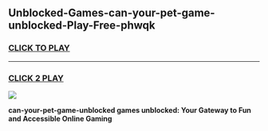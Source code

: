 
## Unblocked-Games-can-your-pet-game-unblocked-Play-Free-phwqk
<h3>
<a href="https://premium76.site?title=can-your-pet-game-unblocked&ref=22A">CLICK TO PLAY</a></h3>
<hr>

<h3>
<a href="https://premium76.site?title=can-your-pet-game-unblocked&ref=22A">CLICK 2 PLAY</a>
  
</h3>

<a href="https://premium76.site?title=can-your-pet-game-unblocked&ref=22A"><img src="https://clearcache.store/games.png"></a>


**can-your-pet-game-unblocked games unblocked: Your Gateway to Fun and Accessible Online Gaming**
